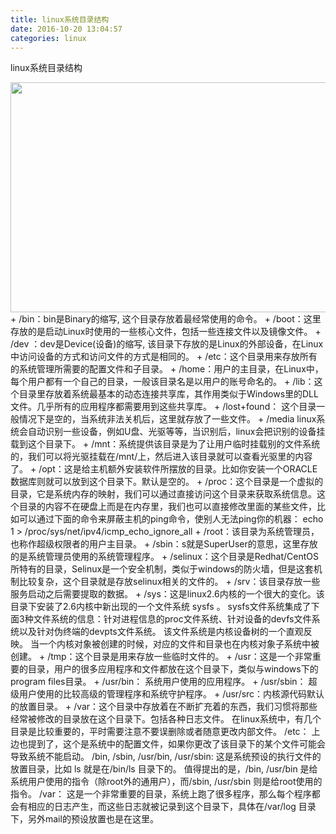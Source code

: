 ```yaml
---
title: linux系统目录结构
date: 2016-10-20 13:04:57
categories: linux
---
```

linux系统目录结构
<!-- more -->

<img src="/images/35.png" width="800" height="368" />
+ /bin：bin是Binary的缩写, 这个目录存放着最经常使用的命令。
+ /boot：这里存放的是启动Linux时使用的一些核心文件，包括一些连接文件以及镜像文件。
+ /dev ：dev是Device(设备)的缩写, 该目录下存放的是Linux的外部设备，在Linux中访问设备的方式和访问文件的方式是相同的。
+ /etc：这个目录用来存放所有的系统管理所需要的配置文件和子目录。
+ /home：用户的主目录，在Linux中，每个用户都有一个自己的目录，一般该目录名是以用户的账号命名的。
+ /lib：这个目录里存放着系统最基本的动态连接共享库，其作用类似于Windows里的DLL文件。几乎所有的应用程序都需要用到这些共享库。
+ /lost+found：
这个目录一般情况下是空的，当系统非法关机后，这里就存放了一些文件。
+ /media linux系统会自动识别一些设备，例如U盘、光驱等等，当识别后，linux会把识别的设备挂载到这个目录下。
+ /mnt：系统提供该目录是为了让用户临时挂载别的文件系统的，我们可以将光驱挂载在/mnt/上，然后进入该目录就可以查看光驱里的内容了。
+ /opt：这是给主机额外安装软件所摆放的目录。比如你安装一个ORACLE数据库则就可以放到这个目录下。默认是空的。
+ /proc：这个目录是一个虚拟的目录，它是系统内存的映射，我们可以通过直接访问这个目录来获取系统信息。这个目录的内容不在硬盘上而是在内存里，我们也可以直接修改里面的某些文件，比如可以通过下面的命令来屏蔽主机的ping命令，使别人无法ping你的机器：
echo 1 > /proc/sys/net/ipv4/icmp_echo_ignore_all
+ /root：该目录为系统管理员，也称作超级权限者的用户主目录。
+ /sbin：s就是SuperUser的意思，这里存放的是系统管理员使用的系统管理程序。
+ /selinux：这个目录是Redhat/CentOS所特有的目录，Selinux是一个安全机制，类似于windows的防火墙，但是这套机制比较复杂，这个目录就是存放selinux相关的文件的。
+ /srv：该目录存放一些服务启动之后需要提取的数据。
+ /sys：这是linux2.6内核的一个很大的变化。该目录下安装了2.6内核中新出现的一个文件系统 sysfs 。
sysfs文件系统集成了下面3种文件系统的信息：针对进程信息的proc文件系统、针对设备的devfs文件系统以及针对伪终端的devpts文件系统。
该文件系统是内核设备树的一个直观反映。
当一个内核对象被创建的时候，对应的文件和目录也在内核对象子系统中被创建。
+ /tmp：这个目录是用来存放一些临时文件的。
+ /usr：这是一个非常重要的目录，用户的很多应用程序和文件都放在这个目录下，类似与windows下的program files目录。
+ /usr/bin：
系统用户使用的应用程序。
+ /usr/sbin：
超级用户使用的比较高级的管理程序和系统守护程序。
+ /usr/src：内核源代码默认的放置目录。
+ /var：这个目录中存放着在不断扩充着的东西，我们习惯将那些经常被修改的目录放在这个目录下。包括各种日志文件。
在linux系统中，有几个目录是比较重要的，平时需要注意不要误删除或者随意更改内部文件。
/etc： 上边也提到了，这个是系统中的配置文件，如果你更改了该目录下的某个文件可能会导致系统不能启动。
/bin, /sbin, /usr/bin, /usr/sbin: 这是系统预设的执行文件的放置目录，比如 ls 就是在/bin/ls 目录下的。
值得提出的是，/bin, /usr/bin 是给系统用户使用的指令（除root外的通用户），而/sbin, /usr/sbin 则是给root使用的指令。
/var： 这是一个非常重要的目录，系统上跑了很多程序，那么每个程序都会有相应的日志产生，而这些日志就被记录到这个目录下，具体在/var/log 目录下，另外mail的预设放置也是在这里。











<!--<img src="/images/6.png" width="800" height="263" />-->
<!--<font color=#FF6666></font>-->
